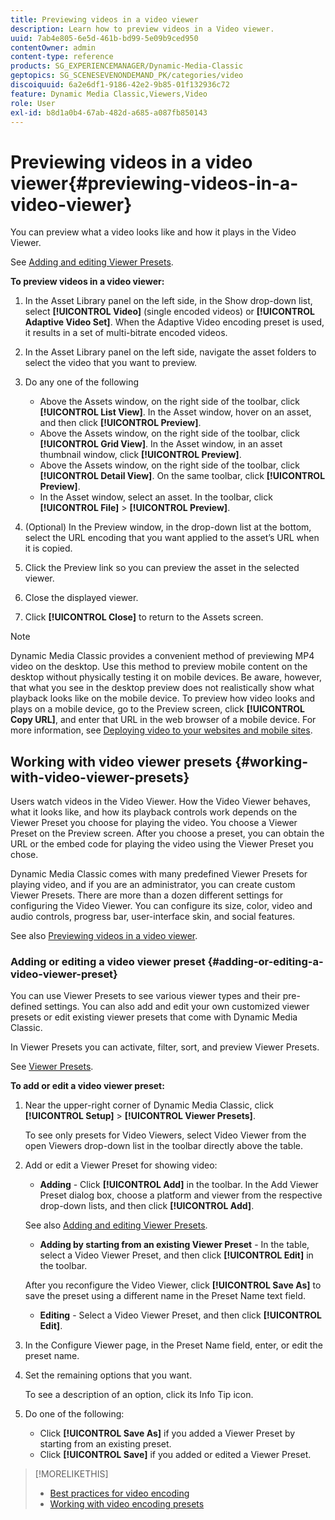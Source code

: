 ```yaml
---
title: Previewing videos in a video viewer
description: Learn how to preview videos in a Video viewer.
uuid: 7ab4e805-6e5d-461b-bd99-5e09b9ced950
contentOwner: admin
content-type: reference
products: SG_EXPERIENCEMANAGER/Dynamic-Media-Classic
geptopics: SG_SCENESEVENONDEMAND_PK/categories/video
discoiquuid: 6a2e6df1-9186-42e2-9b85-01f132936c72
feature: Dynamic Media Classic,Viewers,Video
role: User
exl-id: b8d1a0b4-67ab-482d-a685-a087fb850143
---
```

# Previewing videos in a video viewer{#previewing-videos-in-a-video-viewer}

You can preview what a video looks like and how it plays in the Video Viewer.

See [Adding and editing Viewer Presets](application-setup.md#adding_and_editing_viewer_presets).

**To preview videos in a video viewer:**

1. In the Asset Library panel on the left side, in the Show drop-down list, select **[!UICONTROL Video]** (single encoded videos) or **[!UICONTROL Adaptive Video Set]**. When the Adaptive Video encoding preset is used, it results in a set of multi-bitrate encoded videos.
1. In the Asset Library panel on the left side, navigate the asset folders to select the video that you want to preview.
1. Do any one of the following

    * Above the Assets window, on the right side of the toolbar, click **[!UICONTROL List View]**. In the Asset window, hover on an asset, and then click **[!UICONTROL Preview]**.
    * Above the Assets window, on the right side of the toolbar, click **[!UICONTROL Grid View]**. In the Asset window, in an asset thumbnail window, click **[!UICONTROL Preview]**.
    * Above the Assets window, on the right side of the toolbar, click **[!UICONTROL Detail View]**. On the same toolbar, click **[!UICONTROL Preview]**.
    * In the Asset window, select an asset. In the toolbar, click **[!UICONTROL File]** > **[!UICONTROL Preview]**.

1. (Optional) In the Preview window, in the drop-down list at the bottom, select the URL encoding that you want applied to the asset’s URL when it is copied.
1. Click the Preview link so you can preview the asset in the selected viewer.
1. Close the displayed viewer.
1. Click **[!UICONTROL Close]** to return to the Assets screen.

>[!NOTE]
>
>Dynamic Media Classic provides a convenient method of previewing MP4 video on the desktop. Use this method to preview mobile content on the desktop without physically testing it on mobile devices. Be aware, however, that what you see in the desktop preview does not realistically show what playback looks like on the mobile device. To preview how video looks and plays on a mobile device, go to the Preview screen, click **[!UICONTROL Copy URL]**, and enter that URL in the web browser of a mobile device. For more information, see [Deploying video to your websites and mobile sites](deploying-video-websites-mobile-sites.md#deploying_video_to_your_websites_and_mobile_sites).

## Working with video viewer presets {#working-with-video-viewer-presets}

Users watch videos in the Video Viewer. How the Video Viewer behaves, what it looks like, and how its playback controls work depends on the Viewer Preset you choose for playing the video. You choose a Viewer Preset on the Preview screen. After you choose a preset, you can obtain the URL or the embed code for playing the video using the Viewer Preset you chose.

Dynamic Media Classic comes with many predefined Viewer Presets for playing video, and if you are an administrator, you can create custom Viewer Presets. There are more than a dozen different settings for configuring the Video Viewer. You can configure its size, color, video and audio controls, progress bar, user-interface skin, and social features.

See also [Previewing videos in a video viewer](previewing-videos-video-viewer.md#previewing_videos_in_a_video_viewer).

### Adding or editing a video viewer preset {#adding-or-editing-a-video-viewer-preset}

You can use Viewer Presets to see various viewer types and their pre-defined settings. You can also add and edit your own customized viewer presets or edit existing viewer presets that come with Dynamic Media Classic.

In Viewer Presets you can activate, filter, sort, and preview Viewer Presets.

See [Viewer Presets](application-setup.md#viewer_presets).

**To add or edit a video viewer preset:**

1. Near the upper-right corner of Dynamic Media Classic, click **[!UICONTROL Setup]** > **[!UICONTROL Viewer Presets]**.

   To see only presets for Video Viewers, select Video Viewer from the open Viewers drop-down list in the toolbar directly above the table.

1. Add or edit a Viewer Preset for showing video:

   * **Adding** - Click **[!UICONTROL Add]** in the toolbar. In the Add Viewer Preset dialog box, choose a platform and viewer from the respective drop-down lists, and then click **[!UICONTROL Add]**.

   See also [Adding and editing Viewer Presets](application-setup.md#adding_and_editing_viewer_presets).

   * **Adding by starting from an existing Viewer Preset** - In the table, select a Video Viewer Preset, and then click **[!UICONTROL Edit]** in the toolbar.

   After you reconfigure the Video Viewer, click **[!UICONTROL Save As]** to save the preset using a different name in the Preset Name text field.

   * **Editing** - Select a Video Viewer Preset, and then click **[!UICONTROL Edit]**.

1. In the Configure Viewer page, in the Preset Name field, enter, or edit the preset name.
1. Set the remaining options that you want.

   To see a description of an option, click its Info Tip icon.

1. Do one of the following:

    * Click **[!UICONTROL Save As]** if you added a Viewer Preset by starting from an existing preset. 
    * Click **[!UICONTROL Save]** if you added or edited a Viewer Preset.

>[!MORELIKETHIS]
>
>* [Best practices for video encoding](uploading-encoding-videos.md#best_practices_for_video_encoding)
>* [Working with video encoding presets](uploading-encoding-videos.md#working_with_video_encoding_presets)
